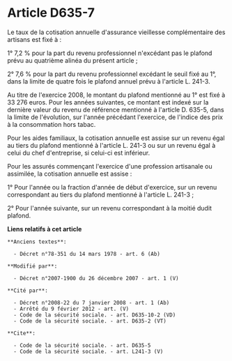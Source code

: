 # Article D635-7

Le taux de la cotisation annuelle d'assurance vieillesse complémentaire des artisans est fixé à : 

1° 7,2 % pour la part du revenu professionnel n'excédant pas le plafond prévu au quatrième alinéa du présent article ; 

2° 7,6 % pour la part du revenu professionnel excédant le seuil fixé au 1°, dans la limite de quatre fois le plafond annuel
prévu à l'article L. 241-3.

Au titre de l'exercice 2008, le montant du plafond mentionné au 1° est fixé à 33 276 euros. Pour les années suivantes, ce
montant est indexé sur la dernière valeur du revenu de référence mentionné à l'article D. 635-5, dans la limite de
l'évolution, sur l'année précédant l'exercice, de l'indice des prix à la consommation hors tabac. 

Pour les aides familiaux, la cotisation annuelle est assise sur un revenu égal au tiers du plafond mentionné à l'article L.
241-3 ou sur un revenu égal à celui du chef d'entreprise, si celui-ci est inférieur. 

Pour les assurés commençant l'exercice d'une profession artisanale ou assimilée, la cotisation annuelle est assise : 

1° Pour l'année ou la fraction d'année de début d'exercice, sur un revenu correspondant au tiers du plafond mentionné à
l'article L. 241-3 ; 

2° Pour l'année suivante, sur un revenu correspondant à la moitié dudit plafond.

**Liens relatifs à cet article**

	**Anciens textes**:

	  - Décret n°78-351 du 14 mars 1978 - art. 6 (Ab)

	**Modifié par**:

	  - Décret n°2007-1900 du 26 décembre 2007 - art. 1 (V)

	**Cité par**:

	  - Décret n°2008-22 du 7 janvier 2008 - art. 1 (Ab)
	  - Arrêté du 9 février 2012 - art. (V)
	  - Code de la sécurité sociale. - art. D635-10-2 (VD)
	  - Code de la sécurité sociale. - art. D635-2 (VT)

	**Cite**:

	  - Code de la sécurité sociale. - art. D635-5
	  - Code de la sécurité sociale. - art. L241-3 (V)
